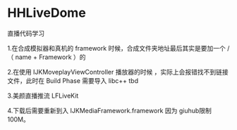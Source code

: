 # HHLiveDome


直播代码学习

1.在合成模拟器和真机的 framework 时候，合成文件夹地址最后其实是要加一个 /（ name + Framework ）的

2.在使用 IJKMoveplayViewController 播放器的时候 ，实际上会报错找不到链接文件，此时在 Build Phase 需要导入 libc++ tbd

3.美颜直播推流 LFLiveKit


4.下载后需要重新到入 IJKMediaFramework.framework   因为 giuhub限制100M。



